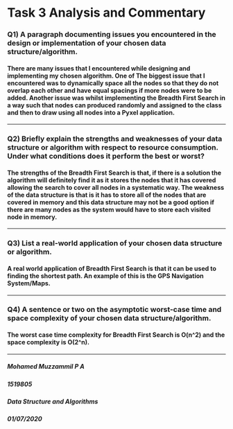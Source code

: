 # Task 3 Analysis and Commentary

### Q1) A paragraph documenting issues you encountered in the design or implementation of your chosen data structure/algorithm.
#### There are many issues that I encountered while designing and implementing my chosen algorithm. One of The biggest issue that I encountered was to dynamically space all the nodes so that they do not overlap each other and have equal spacings if more nodes were to be added. Another issue was whilst implementing the Breadth First Search in a way such that nodes can produced randomly and assigned to the class and then to draw using all nodes into a Pyxel application. 
***
### Q2) Briefly explain the strengths and weaknesses of your data structure or algorithm with respect to resource consumption. Under what conditions does it perform the best or worst?
#### The strengths of the Breadth First Search is that, if there is a solution the algorithm will definitely find it as it stores the nodes that it has covered allowing the search to cover all nodes in a systematic way. The weakness of the data structure is that is it has to store all of the nodes that are covered in memory and this data structure may not be a good option if there are many nodes as the system would have to store each visited node in memory.
***
### Q3) List a real-world application of your chosen data structure or algorithm.
#### A real world application of Breadth First Search is that it can be used to finding the shortest path. An example of this is the GPS Navigation System/Maps. 
***
### Q4) A sentence or two on the asymptotic worst-case time and space complexity of your chosen data structure/algorithm.
#### The worst case time complexity for Breadth First Search is O(n^2)	and the space complexity is O(2^n).
***
##### Mohamed Muzzammil P A
##### 1519805
##### Data Structure and Algorithms
##### 01/07/2020